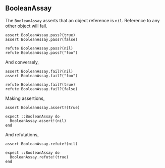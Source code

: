 ## BooleanAssay

The `BooleanAssay` asserts that an object reference is `nil`.
Reference to any other object will fail.

    assert BooleanAssay.pass?(true)
    assert BooleanAssay.pass?(false)

    refute BooleanAssay.pass?(nil)
    refute BooleanAssay.pass?("foo")

And conversely,

    assert BooleanAssay.fail?(nil)
    assert BooleanAssay.fail?("foo")

    refute BooleanAssay.fail?(true)
    refute BooleanAssay.fail?(false)

Making assertions,

    assert BooleanAssay.assert!(true)

    expect ::BooleanAssay do
      BooleanAssay.assert!(nil)
    end

And refutations,

    assert BooleanAssay.refute!(nil)

    expect ::BooleanAssay do
      BooleanAssay.refute!(true)
    end

